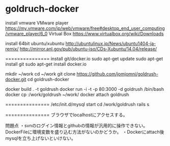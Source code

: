 goldruch-docker
===============
install vmware
VMware player
https://my.vmware.com/jp/web/vmware/free#desktop_end_user_computing/vmware_player/6_0
Virtual Box
https://www.virtualbox.org/wiki/Downloads

install 64bit ubuntu/xubuntu
http://ubuntulinux.jp/News/ubuntu1404-ja-remix/
http://mirror.anl.gov/pub/ubuntu-iso/CDs-Xubuntu/14.04/release/

===============
install git/docker.io
sudo apt-get update
sudo apt-get install git
sudo apt-get install docker.io

mkdir ~/work
cd ~/work
git clone https://github.com/jomjomni/goldrush-docker.git
cd goldrush-docker

docker build . -t goldrush
docker run -i -t -p 80:3000 -d goldrush /bin/bash
docker cp :/work/goldrush ~/work/
docker attach goldrush

===============
/etc/init.d/mysql start
cd /work/goldrush
rails s

===============
ブラウザでlocalhostにアクセスする。

問題点
・svnのログイン情報とgithubの情報が汎用的に操作できない。DockerFileに環境変数を盛り込む方法がないのかどうか。
・Dockerにattach後mysqlを立ち上げないといけない。

